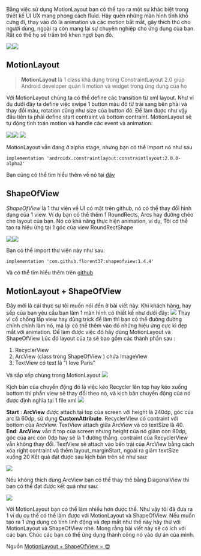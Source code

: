 Bằng việc sử dụng MotionLayout bạn có thể tạo ra một sự khác biệt trong thiết kế UI UX mang phong cách fluid. Hãy quên những màn hình tĩnh khô cứng đi, thay vào đó là animation và các motion bắt mắt, gây thích thú cho người dùng, ngoài ra còn mang lại sự chuyên nghiệp cho ứng dụng của bạn. Rất có thể họ sẽ trầm trồ khen ngợi bạn đó.

![](https://cdn-images-1.medium.com/max/600/1*6Z2NwYYuloq_DGqEEjX6Nw.gif)![](https://cdn-images-1.medium.com/max/600/1*LQaFjdiPhRc5nWoSDVcgLQ.gif)

## MotionLayout
> **MotionLayout** là 1 class khả dụng trong ConstraintLayout 2.0  giúp Android developer quản lí motion và widget trong ứng dụng của họ

Với MotionLayout chúng ta có thể define các transition từ xml layout. Như ví dụ dưới đây ta define việc swipe 1 button màu đỏ từ trái sang bên phải và thay đổi màu, rotation cũng như size của button đó.
Để làm được như vậy đầu tiên ta phải define start contraint và bottom contraint. MotionLayout sẽ tự động tính toán motion và handle các event và animation:

![](https://cdn-images-1.medium.com/max/600/1*ukN1GVx0b6iKI8d7iLfHOw.gif)![](https://cdn-images-1.medium.com/max/600/1*JJ2iaRINx2NtOlci9EG6LQ.png)
![](https://cdn-images-1.medium.com/max/800/1*zNXgIhEiqZKL-3ecUzqw4w.png)

MotionLayout vẫn đang ở alpha stage, nhưng bạn có thể import nó như sau 
```
implementation 'androidx.constraintlayout:constraintlayout:2.0.0-alpha2'
```

Bạn cũng có thể tìm hiểu thêm về nó tại [đây](https://medium.com/google-developers/introduction-to-motionlayout-part-i-29208674b10d)

## ShapeOfView
*ShapeOfView* là 1 thư viện về UI có mặt trên github, nó có thể thay đổi hình dạng của 1 view. Ví dụ bạn có thể thêm 1 RoundRects, Arcs hay đường chéo cho layout của bạn. Nó có khả năng thực hiện animation, ví dụ, Tôi có thể tạo ra hiệu ứng tại 1 góc của view RoundRectShape

![](https://cdn-images-1.medium.com/max/800/1*hc2Pi6CO4N4QmktnBsMs1A.gif)![](https://cdn-images-1.medium.com/max/400/1*acPEO37d6tc2tnHOukvZwg.png)

Bạn có thể import thư viện này như sau:
```
implementation 'com.github.florent37:shapeofview:1.4.4'
```
Và có thể tìm hiểu thêm trên [github](https://github.com/florent37/ShapeOfView)

## MotionLayout + ShapeOfView
Đây mới là cái thực sự tôi muốn nói đến ở bài viết này. Khi khách hàng, hay sếp của bạn yêu cầu bạn làm 1 màn hình có thiết kế như dưới đây:
![](https://cdn-images-1.medium.com/max/600/1*BfGdHh2_eq39uW0IXM0nTg.png)
Thay vì cố chồng lấp view hay dùng trick để làm thì bạn có thể đường đường chính chính làm nó, mà lại có thể thêm vào đó những hiệu ứng cực kì đẹp mắt với animation. Để làm được việc đó hãy dùng MotionLayout và ShapeOfView
Lúc đó layout của ta sẽ bao gồm các thành phần sau :

1.  RecyclerView
2.  ArcView (class trong ShapeOfView ) chứa ImageView
3.  TextView có text là "I love Paris"

Và sắp xếp chúng trong MotionLayout
![](https://cdn-images-1.medium.com/max/800/1*h2Rponxg-n7H-Ufx0mrQpw.png)

Kịch bản của chuyển động đó là việc kéo Recycler lên top hay kéo xuống bottom thì phần view sẽ thay đổi theo nó, và kịch bản chuyển động của nó được định nghĩa tại 1 file xml
![](https://cdn-images-1.medium.com/max/600/1*WsmYJxe4wRslo74zzMe4bw.png)

**Start** : **ArcView** được attach tại top của screen với height là 240dp, góc của arc là 60dp, sử dụng **CustomAttribute**. RecyclerView có contraint với bottom của ArcView. TextView attach giữa ArcView và có textSize là 40.
**End**: **ArcView** vẫn ở top của screen nhưng height của nó giảm còn 80dp, góc của arc còn 0dp hay sẽ là 1 đường thẳng. contraint của RecyclerView vẫn không thay đổi. TextView sẽ attach vào bên trái của ArcView bằng cách xóa right contraint và thêm layout_marginStart, ngoài ra giảm textSize xuống 20
Kết quả đạt được sau kịch bản trên sẽ như sau:

![](https://cdn-images-1.medium.com/max/800/1*6Z2NwYYuloq_DGqEEjX6Nw.gif)

Nếu không thích dùng ArcView bạn có thể thay thế bằng DiagonalView thì bạn có thể đạt được kết quả như sau:

![](https://cdn-images-1.medium.com/max/800/1*B7Vs-4vPilvd2e-6VLSQDQ.gif)

Với MotionLayout bạn có thể làm nhiều hơn được thế.
Như vậy tôi đã đưa ra 1 ví dụ cụ thể có thể làm được với MotionLayout và ShapeOfView. Nếu muốn tạo ra 1 ứng dụng có tính linh động và đẹp mắt như thế này hãy thử với MotionLayout và ShapeOfView nhé. Mong rằng bài viết này sẽ có ích với các bạn. Chúc các bạn có thể ứng dụng thành công nó vào dự án của mình.


Nguồn [MotionLayout + ShapeOfView = 😍](https://proandroiddev.com/motionlayout-shapeofview-26a7ab10142f)